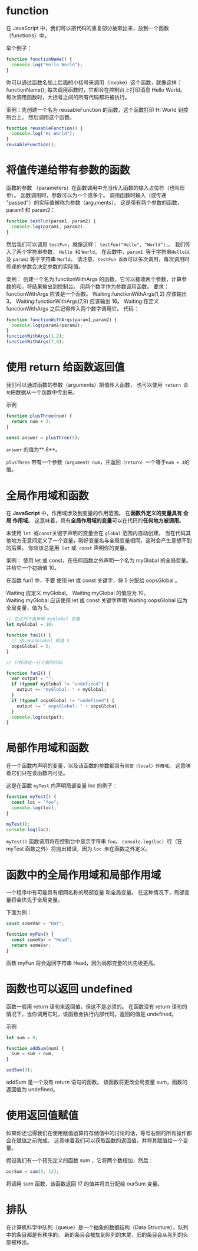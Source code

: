 # function
在 JavaScript 中，我们可以把代码的重复部分抽取出来，放到一个函数 （functions）中。

举个例子：
```javascript
function functionName() {
  console.log("Hello World");
}
```
你可以通过函数名加上后面的小括号来调用（invoke）这个函数，就像这样： functionName(); 每次调用函数时，它都会在控制台上打印消息 Hello World。 每次调用函数时，大括号之间的所有代码都将被执行。

案例：先创建一个名为 reusableFunction 的函数，这个函数打印 Hi World 到控制台上。
然后调用这个函数。
```javascript
function reusableFunction() {
  console.log("Hi World");
}
reusableFunction();
```

# 将值传递给带有参数的函数
函数的参数 （parameters）在函数调用中充当传入函数的输入占位符（也叫形参）。 函数调用时，参数可以为一个或多个。 调用函数时输入（或传递 "passed"）的实际值被称为参数（arguments）。
这是带有两个参数的函数，param1 和 param2：
```javascript
function testFun(param1, param2) {
  console.log(param1, param2);
}
```
然后我们可以调用 `testFun`，就像这样： `testFun("Hello", "World");`。 我们传入了两个字符串参数， `Hello `和 `World`。 在函数中，`param1 `等于字符串` Hello `以及 `param2` 等于字符串 `World`。 请注意，`testFun 函数`可以多次调用，每次调用时传递的参数会决定参数的实际值。

案例：
创建一个名为 functionWithArgs 的函数，它可以接收两个参数，计算参数的和，将结果输出到控制台。
用两个数字作为参数调用函数。
要求：
functionWithArgs 应该是一个函数。
Waiting:functionWithArgs(1,2) 应该输出 3。
Waiting:functionWithArgs(7,9) 应该输出 16。
Waiting:在定义 functionWithArgs 之后记得传入两个数字调用它。
代码：
```javascript
function functionWithArgs(param1,param2) {
  console.log(param1+param2);
}
functionWithArgs(1,2);
functionWithArgs(7,9);
```

# 使用 return 给函数返回值
我们可以通过函数的参数（arguments）把值传入函数， 也可以使用` return 语句`把数据从一个函数中传出来。

示例
```javascript
function plusThree(num) {
  return num + 3;
}

const answer = plusThree(5);
```
`answer` 的值为** 8**。

`plusThree` 带有一个参数`（argument）num`，并返回`（return）`一个等于` num + 3 `的值。

# 全局作用域和函数
在 **JavaScript** 中，作用域涉及到变量的作用范围。 在**函数外定义的变量具有 全局 作用域**。 这意味着，具有**全局作用域的变量**可以在代码的**任何地方被调用**。

未使用 `let `或` const `关键字声明的变量会在 `global` 范围内自动创建。 当在代码其他地方无意间定义了一个变量，刚好变量名与全局变量相同，这时会产生意想不到的后果。 你应该总是用` let` 或` const` 声明你的变量。

案例：
使用 let 或 const，在任何函数之外声明一个名为 myGlobal 的全局变量。 并给它一个初始值 10。

在函数 fun1 中，不要 使用 let 或 const 关键字，将 5 分配给 oopsGlobal 。

Waiting:应定义 myGlobal。
Waiting:myGlobal 的值应为 10。
Waiting:myGlobal 应该使用 let 或 const 关键字声明
Waiting:oopsGlobal 应为全局变量，值为 5。

```javascript
// 在这行下面声明 myGlobal 变量
let myGlobal = 10;

function fun1() {
  // 给 oopsGlobal 赋值 5
  oopsGlobal = 5;
}

// 只修改这一行上面的代码

function fun2() {
  var output = "";
  if (typeof myGlobal != "undefined") {
    output += "myGlobal: " + myGlobal;
  }
  if (typeof oopsGlobal != "undefined") {
    output += " oopsGlobal: " + oopsGlobal;
  }
  console.log(output);
}
```

# 局部作用域和函数
在一个函数内声明的变量，以及该函数的参数都具有`局部（local）作用域`。 这意味着它们只在该函数内可见。

这是在函数 `myTest` 内声明局部变量 loc 的例子：
```javascript
function myTest() {
  const loc = "foo";
  console.log(loc);
}

myTest();
console.log(loc);
```
`myTest()` 函数调用将在控制台中显示字符串 `foo`。 `console.log(loc) `行（在 myTest 函数之外）将抛出错误，因为 `loc `未在函数之外定义。

# 函数中的全局作用域和局部作用域
一个程序中有可能具有相同名称的局部变量 和全局变量。 在这种情况下，局部变量将会优先于全局变量。

下面为例：
```javascript
const someVar = "Hat";

function myFun() {
  const someVar = "Head";
  return someVar;
}
```
函数 myFun 将会返回字符串 Head，因为局部变量的优先级更高。

# 函数也可以返回 undefined
函数一般用 return 语句来返回值，但这不是必须的。 在函数没有 return 语句的情况下，当你调用它时，该函数会执行内部代码，返回的值是 undefined。

示例
```javascript
let sum = 0;

function addSum(num) {
  sum = sum + num;
}

addSum(3);
```
addSum 是一个没有 return 语句的函数。 该函数将更改全局变量 sum，函数的返回值为 undefined。

# 使用返回值赋值
如果你还记得我们在使用赋值运算符存储值中的讨论的话，等号右侧的所有操作都会在赋值之前完成。 这意味着我们可以获取函数的返回值，并将其赋值给一个变量。

假设我们有一个预先定义的函数 sum ，它将两个数相加，然后：
```javascript
ourSum = sum(5, 12);
```
将调用 sum 函数，该函数返回 17 的值并将其分配给 ourSum 变量。

# 排队
在计算机科学中队列（queue）是一个抽象的数据结构（Data Structure），队列中的条目都是有秩序的。 新的条目会被加到队列的末尾，旧的条目会从队列的头部被移出。